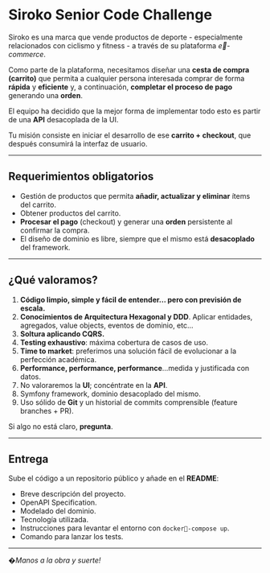 # Siroko **Senior** Code Challenge

Siroko es una marca que vende productos de deporte - especialmente relacionados con ciclismo y fitness - a través de su plataforma *e-commerce*.

Como parte de la plataforma, necesitamos diseñar una **cesta de compra (carrito)** que permita a cualquier persona interesada comprar de forma **rápida** y **eficiente** y, a continuación, **completar el proceso de pago** generando una **orden**.

El equipo ha decidido que la mejor forma de implementar todo esto es partir de una **API** desacoplada de la UI.

Tu misión consiste en iniciar el desarrollo de ese **carrito + checkout**, que después consumirá la interfaz de usuario.

---

## Requerimientos obligatorios

- Gestión de productos que permita **añadir, actualizar y eliminar** ítems del carrito.
- Obtener productos del carrito.
- **Procesar el pago** (checkout) y generar una **orden** persistente al confirmar la compra.
- El diseño de dominio es libre, siempre que el mismo está **desacoplado** del framework.

---

## ¿Qué valoramos?

1. **Código limpio, simple y fácil de entender... pero con previsión de escala.**  
2. **Conocimientos de Arquitectura Hexagonal y DDD**. Aplicar entidades, agregados, value objects, eventos de dominio, etc...  
3. **Soltura aplicando CQRS.**  
4. **Testing exhaustivo**: máxima cobertura de casos de uso.  
5. **Time to market**: preferimos una solución fácil de evolucionar a la perfección académica.  
6. **Performance, performance, performance**...medida y justificada con datos.  
7. No valoraremos la **UI**; concéntrate en la **API**.  
8. Symfony framework, dominio desacoplado del mismo.  
9. Uso sólido de **Git** y un historial de commits comprensible (feature branches + PR).

Si algo no está claro, **pregunta**.

---

## Entrega

Sube el código a un repositorio público y añade en el **README**:

- Breve descripción del proyecto.
- OpenAPI Specification.
- Modelado del dominio.
- Tecnología utilizada.
- Instrucciones para levantar el entorno con `docker-compose up`.  
- Comando para lanzar los tests.

---

*�Manos a la obra y suerte!*

